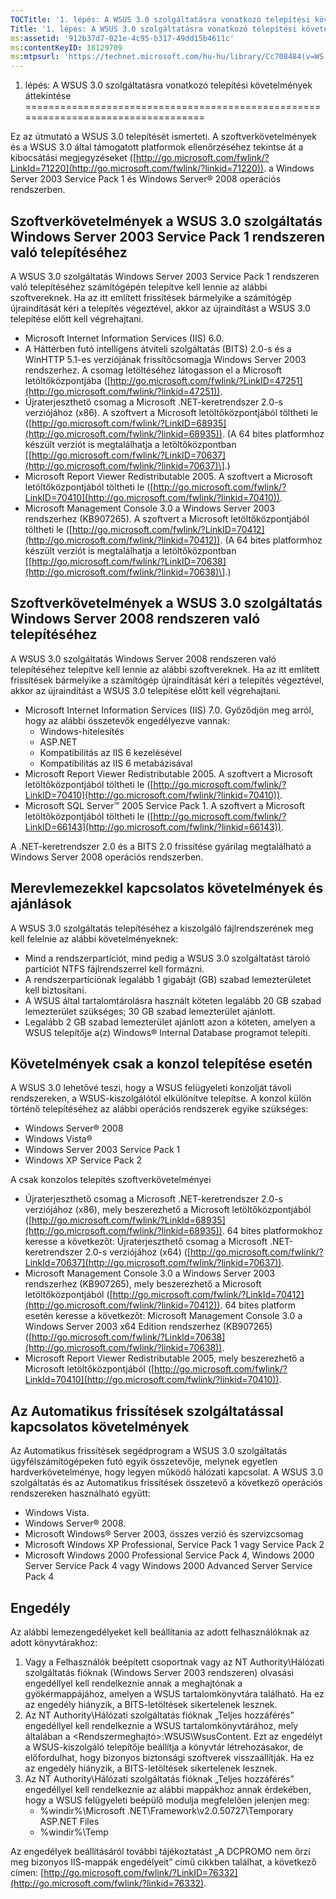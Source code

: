 ```yaml
---
TOCTitle: '1. lépés: A WSUS 3.0 szolgáltatásra vonatkozó telepítési követelmények áttekintése'
Title: '1. lépés: A WSUS 3.0 szolgáltatásra vonatkozó telepítési követelmények áttekintése'
ms:assetid: '912b37d7-021e-4c95-b317-49dd15b4611c'
ms:contentKeyID: 18129709
ms:mtpsurl: 'https://technet.microsoft.com/hu-hu/library/Cc708484(v=WS.10)'
---
```


1. lépés: A WSUS 3.0 szolgáltatásra vonatkozó telepítési követelmények áttekintése
==================================================================================

Ez az útmutató a WSUS 3.0 telepítését ismerteti. A szoftverkövetelmények és a WSUS 3.0 által támogatott platformok ellenőrzéséhez tekintse át a kibocsátási megjegyzéseket ([http://go.microsoft.com/fwlink/?LinkId=71220](http://go.microsoft.com/fwlink/?linkid=71220)). a Windows Server 2003 Service Pack 1 és Windows Server® 2008 operációs rendszerben.

Szoftverkövetelmények a WSUS 3.0 szolgáltatás Windows Server 2003 Service Pack 1 rendszeren való telepítéséhez
--------------------------------------------------------------------------------------------------------------

A WSUS 3.0 szolgáltatás Windows Server 2003 Service Pack 1 rendszeren való telepítéséhez számítógépén telepítve kell lennie az alábbi szoftvereknek. Ha az itt említett frissítések bármelyike a számítógép újraindítását kéri a telepítés végeztével, akkor az újraindítást a WSUS 3.0 telepítése előtt kell végrehajtani.

-   Microsoft Internet Information Services (IIS) 6.0.
-   A Háttérben futó intelligens átviteli szolgáltatás (BITS) 2.0-s és a WinHTTP 5.1-es verziójának frissítőcsomagja Windows Server 2003 rendszerhez. A csomag letöltéséhez látogasson el a Microsoft letöltőközpontjába ([http://go.microsoft.com/fwlink/?LinkID=47251](http://go.microsoft.com/fwlink/?linkid=47251)).
-   Újraterjeszthető csomag a Microsoft .NET-keretrendszer 2.0-s verziójához (x86). A szoftvert a Microsoft letöltőközpontjából töltheti le ([http://go.microsoft.com/fwlink/?LinkID=68935](http://go.microsoft.com/fwlink/?linkid=68935)). (A 64 bites platformhoz készült verziót is megtalálhatja a letöltőközpontban \[[http://go.microsoft.com/fwlink/?LinkID=70637](http://go.microsoft.com/fwlink/?linkid=70637)\].)
-   Microsoft Report Viewer Redistributable 2005. A szoftvert a Microsoft letöltőközpontjából töltheti le ([http://go.microsoft.com/fwlink/?LinkID=70410](http://go.microsoft.com/fwlink/?linkid=70410)).
-   Microsoft Management Console 3.0 a Windows Server 2003 rendszerhez (KB907265). A szoftvert a Microsoft letöltőközpontjából töltheti le ([http://go.microsoft.com/fwlink/?LinkID=70412](http://go.microsoft.com/fwlink/?linkid=70412)). (A 64 bites platformhoz készült verziót is megtalálhatja a letöltőközpontban \[[http://go.microsoft.com/fwlink/?LinkID=70638](http://go.microsoft.com/fwlink/?linkid=70638)\].)

Szoftverkövetelmények a WSUS 3.0 szolgáltatás Windows Server 2008 rendszeren való telepítéséhez
-----------------------------------------------------------------------------------------------

A WSUS 3.0 szolgáltatás Windows Server 2008 rendszeren való telepítéséhez telepítve kell lennie az alábbi szoftvereknek. Ha az itt említett frissítések bármelyike a számítógép újraindítását kéri a telepítés végeztével, akkor az újraindítást a WSUS 3.0 telepítése előtt kell végrehajtani.

-   Microsoft Internet Information Services (IIS) 7.0. Győződjön meg arról, hogy az alábbi összetevők engedélyezve vannak:
    -   Windows-hitelesítés
    -   ASP.NET
    -   Kompatibilitás az IIS 6 kezelésével
    -   Kompatibilitás az IIS 6 metabázisával
-   Microsoft Report Viewer Redistributable 2005. A szoftvert a Microsoft letöltőközpontjából töltheti le ([http://go.microsoft.com/fwlink/?LinkID=70410](http://go.microsoft.com/fwlink/?linkid=70410)).
-   Microsoft SQL Server™ 2005 Service Pack 1. A szoftvert a Microsoft letöltőközpontjából töltheti le ([http://go.microsoft.com/fwlink/?LinkID=66143](http://go.microsoft.com/fwlink/?linkid=66143)).

A .NET-keretrendszer 2.0 és a BITS 2.0 frissítése gyárilag megtalálható a Windows Server 2008 operációs rendszerben.

Merevlemezekkel kapcsolatos követelmények és ajánlások
------------------------------------------------------

A WSUS 3.0 szolgáltatás telepítéséhez a kiszolgáló fájlrendszerének meg kell felelnie az alábbi követelményeknek:

-   Mind a rendszerpartíciót, mind pedig a WSUS 3.0 szolgáltatást tároló partíciót NTFS fájlrendszerrel kell formázni.
-   A rendszerpartíciónak legalább 1 gigabájt (GB) szabad lemezterületet kell biztosítani.
-   A WSUS által tartalomtárolásra használt köteten legalább 20 GB szabad lemezterület szükséges; 30 GB szabad lemezterület ajánlott.
-   Legalább 2 GB szabad lemezterület ajánlott azon a köteten, amelyen a WSUS telepítője a(z) Windows® Internal Database programot telepíti.

Követelmények csak a konzol telepítése esetén
---------------------------------------------

A WSUS 3.0 lehetővé teszi, hogy a WSUS felügyeleti konzolját távoli rendszereken, a WSUS-kiszolgálótól elkülönítve telepítse. A konzol külön történő telepítéséhez az alábbi operációs rendszerek egyike szükséges:

-   Windows Server® 2008
-   Windows Vista®
-   Windows Server 2003 Service Pack 1
-   Windows XP Service Pack 2

A csak konzolos telepítés szoftverkövetelményei

-   Újraterjeszthető csomag a Microsoft .NET-keretrendszer 2.0-s verziójához (x86), mely beszerezhető a Microsoft letöltőközpontjából ([http://go.microsoft.com/fwlink/?LinkId=68935](http://go.microsoft.com/fwlink/?linkid=68935)). 64 bites platformokhoz keresse a következőt: Újraterjeszthető csomag a Microsoft .NET-keretrendszer 2.0-s verziójához (x64) ([http://go.microsoft.com/fwlink/?LinkId=70637](http://go.microsoft.com/fwlink/?linkid=70637)).
-   Microsoft Management Console 3.0 a Windows Server 2003 rendszerhez (KB907265), mely beszerezhető a Microsoft letöltőközpontjából ([http://go.microsoft.com/fwlink/?LinkId=70412](http://go.microsoft.com/fwlink/?linkid=70412)). 64 bites platform esetén keresse a következőt: Microsoft Management Console 3.0 a Windows Server 2003 x64 Edition rendszerhez (KB907265) ([http://go.microsoft.com/fwlink/?LinkId=70638](http://go.microsoft.com/fwlink/?linkid=70638)).
-   Microsoft Report Viewer Redistributable 2005, mely beszerezhető a Microsoft letöltőközpontjából ([http://go.microsoft.com/fwlink/?LinkId=70410](http://go.microsoft.com/fwlink/?linkid=70410)).

Az Automatikus frissítések szolgáltatással kapcsolatos követelmények
--------------------------------------------------------------------

Az Automatikus frissítések segédprogram a WSUS 3.0 szolgáltatás ügyfélszámítógépeken futó egyik összetevője, melynek egyetlen hardverkövetelménye, hogy legyen működő hálózati kapcsolat. A WSUS 3.0 szolgáltatás és az Automatikus frissítések összetevő a következő operációs rendszereken használható együtt:

-   Windows Vista.
-   Windows Server® 2008.
-   Microsoft Windows® Server 2003, összes verzió és szervizcsomag
-   Microsoft Windows XP Professional, Service Pack 1 vagy Service Pack 2
-   Microsoft Windows 2000 Professional Service Pack 4, Windows 2000 Server Service Pack 4 vagy Windows 2000 Advanced Server Service Pack 4

Engedély
--------

Az alábbi lemezengedélyeket kell beállítania az adott felhasználóknak az adott könyvtárakhoz:

1.  Vagy a Felhasználók beépített csoportnak vagy az NT Authority\\Hálózati szolgáltatás fióknak (Windows Server 2003 rendszeren) olvasási engedéllyel kell rendelkeznie annak a meghajtónak a gyökérmappájához, amelyen a WSUS tartalomkönyvtára található. Ha ez az engedély hiányzik, a BITS-letöltések sikertelenek lesznek.
2.  Az NT Authority\\Hálózati szolgáltatás fióknak „Teljes hozzáférés” engedéllyel kell rendelkeznie a WSUS tartalomkönyvtárához, mely általában a &lt;Rendszermeghajtó&gt;:WSUS\\WsusContent. Ezt az engedélyt a WSUS-kiszolgáló telepítője beállítja a könyvtár létrehozásakor, de előfordulhat, hogy bizonyos biztonsági szoftverek visszaállítják. Ha ez az engedély hiányzik, a BITS-letöltések sikertelenek lesznek.
3.  Az NT Authority\\Hálózati szolgáltatás fióknak „Teljes hozzáférés” engedéllyel kell rendelkeznie az alábbi mappákhoz annak érdekében, hogy a WSUS felügyeleti beépülő modulja megfelelően jelenjen meg:
    -   %windir%\\Microsoft .NET\\Framework\\v2.0.50727\\Temporary ASP.NET Files
    -   %windir%\\Temp

Az engedélyek beállításáról további tájékoztatást „A DCPROMO nem őrzi meg bizonyos IIS-mappák engedélyeit” című cikkben találhat, a következő címen: [http://go.microsoft.com/fwlink/?LinkID=76332](http://go.microsoft.com/fwlink/?linkid=76332).
